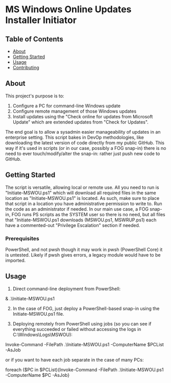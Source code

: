 # MS Windows Online Updates Installer Initiator

## Table of Contents

- [About](#about)
- [Getting Started](#getting_started)
- [Usage](#usage)
- [Contributing](../CONTRIBUTING.md)

## About <a name = "about"></a>

This project's purpose is to:
1. Configure a PC for command-line Windows update
2. Configure remote management of those Windows updates
3. Install updates using the "Check online for updates from Microsoft Update" 
   which are extended updates from "Check for Updates".

The end goal is to allow a sysadmin easier manageability of updates in an enterprise setting.
This script bakes in DevOp methodologies, like downloading the latest version of code directly
from my public GitHub. This way if it's used in scripts (or in our case, possibly a FOG snap-in)
there is no need to ever touch/modify/alter the snap-in: rather just push new code to GitHub.


## Getting Started <a name = "getting_started"></a>

The script is versatile, allowing local or remote use. All you need to run is "Initiate-MSWOU.ps1" 
which will download all required files in the same location as "Initiate-MSWOU.ps1" is located.
As such, make sure to place that script in a location you have administrative permission to
write to. Run the code as an administrator if needed. In our main use case, a FOG snap-in, FOG
runs PS scripts as the SYSTEM user so there is no need, but all files that "Initiate-MSWOU.ps1
downloads (MSWOU.ps1, MSWRUP.ps1) each have a commented-out "Privilege Escalation" section if needed.

### Prerequisites

PowerShell, and not pwsh though it may work in pwsh (PowerShell Core) it is untested.
Likely if pwsh gives errors, a legacy module would have to be imported.


## Usage <a name = "usage"></a>

1. Direct command-line deployment from PowerShell:

& .\Initiate-MSWOU.ps1


2. In the case of FOG, just deploy a PowerShell-based snap-in using the Initiate-MSWOU.ps1 file.

3. Deploying remotely from PowerShell using jobs (so you can see if everything succeeded or failed without accessing the logs in C:\Windows\Logs\MSWOU):

Invoke-Command -FilePath .\Initiate-MSWOU.ps1 -ComputerName $PCList -AsJob


or if you want to have each job separate in the case of many PCs:

foreach ($PC in $PCList){Invoke-Command -FilePath .\Initiate-MSWOU.ps1 -ComputerName $PC -AsJob}
